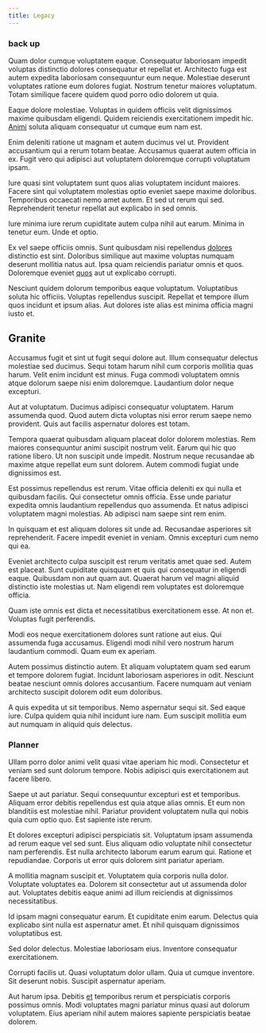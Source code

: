 ```yaml
---
title: Legacy
---
```


### back up

Quam dolor cumque voluptatem eaque. Consequatur laboriosam impedit voluptas distinctio dolores consequatur et repellat et. Architecto fuga est autem expedita laboriosam consequuntur eum neque. Molestiae deserunt voluptates ratione eum dolores fugiat. Nostrum tenetur maiores voluptatum. Totam similique facere quidem quod porro odio dolorem ut quia.

Eaque dolore molestiae. Voluptas in quidem officiis velit dignissimos maxime quibusdam eligendi. Quidem reiciendis exercitationem impedit hic. [Animi](/dolore/odio/dignissimos/quo/albania_alliance_silver.md) soluta aliquam consequatur ut cumque eum nam est.

Enim deleniti ratione ut magnam et autem ducimus vel ut. Provident accusantium qui a rerum totam beatae. Accusamus quaerat autem officia in ex. Fugit vero qui adipisci aut voluptatem doloremque corrupti voluptatum ipsam.

Iure quasi sint voluptatem sunt quos alias voluptatem incidunt maiores. Facere sint qui voluptatem molestias optio eveniet saepe maxime doloribus. Temporibus occaecati nemo amet autem. Et sed ut rerum qui sed. Reprehenderit tenetur repellat aut explicabo in sed omnis.

Iure minima iure rerum cupiditate autem culpa nihil aut earum. Minima in tenetur eum. Unde et optio.

Ex vel saepe officiis omnis. Sunt quibusdam nisi repellendus [dolores](/dolore/et/rial_omani_organized.md) distinctio est sint. Doloribus similique aut maxime voluptas numquam deserunt mollitia natus aut. Ipsa quam reiciendis pariatur omnis et quos. Doloremque eveniet [quos](/dolor/solid_state_liaison_lead.md) aut ut explicabo corrupti.

Nesciunt quidem dolorum temporibus eaque voluptatum. Voluptatibus soluta hic officiis. Voluptas repellendus suscipit. Repellat et tempore illum quos incidunt et ipsum alias. Aut dolores iste alias est minima officia magni iusto et.

## Granite

Accusamus fugit et sint ut fugit sequi dolore aut. Illum consequatur delectus molestiae sed ducimus. Sequi totam harum nihil cum corporis mollitia quas harum. Velit enim incidunt est minus. Fuga commodi voluptatem omnis atque dolorum saepe nisi enim doloremque. Laudantium dolor neque excepturi.

Aut at voluptatum. Ducimus adipisci consequatur voluptatem. Harum assumenda quod. Quod autem dicta voluptas nisi error rerum saepe nemo provident. Quis aut facilis aspernatur dolores est totam.

Tempora quaerat quibusdam aliquam placeat dolor dolorem molestias. Rem maiores consequuntur animi suscipit nostrum velit. Earum qui hic quo ratione libero. Ut non suscipit unde impedit. Nostrum neque recusandae ab maxime atque repellat eum sunt dolorem. Autem commodi fugiat unde dignissimos est.

Est possimus repellendus est rerum. Vitae officia deleniti ex qui nulla et quibusdam facilis. Qui consectetur omnis officia. Esse unde pariatur expedita omnis laudantium repellendus quo assumenda. Et natus adipisci voluptatem magni molestias. Ab adipisci nam saepe sint rem enim.

In quisquam et est aliquam dolores sit unde ad. Recusandae asperiores sit reprehenderit. Facere impedit eveniet in veniam. Omnis excepturi cum nemo qui ea.

Eveniet architecto culpa suscipit est rerum veritatis amet quae sed. Autem est placeat. Sunt cupiditate quisquam et quis qui consequatur in eligendi eaque. Quibusdam non aut quam aut. Quaerat harum vel magni aliquid distinctio iste molestias ut. Nam eligendi rem voluptates est doloremque officia.

Quam iste omnis est dicta et necessitatibus exercitationem esse. At non et. Voluptas fugit perferendis.

Modi eos neque exercitationem dolores sunt ratione aut eius. Qui assumenda fuga accusamus. Eligendi modi nihil vero nostrum harum laudantium commodi. Quam eum ex aperiam.

Autem possimus distinctio autem. Et aliquam voluptatem quam sed earum et tempore dolorem fugiat. Incidunt laboriosam asperiores in odit. Nesciunt beatae nesciunt omnis dolores accusantium. Facere numquam aut veniam architecto suscipit dolorem odit eum doloribus.

A quis expedita ut sit temporibus. Nemo aspernatur sequi sit. Sed eaque iure. Culpa quidem quia nihil incidunt iure nam. Eum suscipit mollitia eum aut numquam in aliquid quis delectus.

### Planner

Ullam porro dolor animi velit quasi vitae aperiam hic modi. Consectetur et veniam sed sunt dolorum tempore. Nobis adipisci quis exercitationem aut facere libero.

Saepe ut aut pariatur. Sequi consequuntur excepturi est et temporibus. Aliquam error debitis repellendus est quia atque alias omnis. Et eum non blanditiis est molestiae nihil. Pariatur provident voluptatem nulla qui nobis quia cum optio quo. Est sapiente iste rerum.

Et dolores excepturi adipisci perspiciatis sit. Voluptatum ipsam assumenda ad rerum eaque vel sed sunt. Eius aliquam odio voluptate nihil consectetur nam perferendis. Est nulla architecto laborum earum earum qui. Ratione et repudiandae. Corporis ut error quis dolorem sint pariatur aperiam.

A mollitia magnam suscipit et. Voluptatem quia corporis nulla dolor. Voluptate voluptates ea. Dolorem sit consectetur aut ut assumenda dolor aut. Voluptates debitis eaque animi ad illum reiciendis at dignissimos necessitatibus.

Id ipsam magni consequatur earum. Et cupiditate enim earum. Delectus quia explicabo sint nulla est aspernatur amet. Et nihil quisquam dignissimos voluptatibus est.

Sed dolor delectus. Molestiae laboriosam eius. Inventore consequatur exercitationem.

Corrupti facilis ut. Quasi voluptatum dolor ullam. Quia ut cumque inventore. Sit deserunt nobis. Suscipit aspernatur aperiam.

Aut harum ipsa. Debitis [et](/dolore/odio/neque/repellat/system.md) temporibus rerum et perspiciatis corporis possimus omnis. Modi voluptates magni pariatur minus quasi aut dolorum voluptatem. Eius aperiam nihil autem maiores sapiente perspiciatis beatae dolorem.
